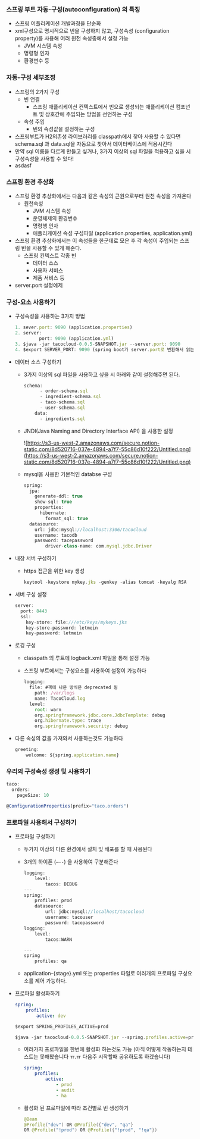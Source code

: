 ### 스프링 부트 자동-구성(autoconfiguration) 의 특징

- 스프링 어플리케이션 개발과정을 단순화
- xml구성으로 명시적으로 빈을 구성하지 않고, 구성속성 (configuration property)를 사용해 여러 원천 속성중에서 설정 가능
  - JVM 시스템 속성
  - 명령형 인자
  - 환경변수 등

### 자동-구성 세부조정

- 스프링의 2가지 구성
  - 빈 연결
    - 스프링 애플리케이션 컨텍스트에서 빈으로 생성되는 애플리케이션 컴포넌트 및 상호간에 주입되는 방법을 선언하는 구성
  - 속성 주입
    - 빈의 속성값을 설정하는 구성
- 스프링부트가 H2의존성 라이브러리를 classpath에서 찾아 사용할 수 있다면 schema.sql 과 data.sql을 자동으로 찾아서 데이터베이스에 적용시킨다
- 만약 sql 이름을 다르게 만들고 싶거나, 3가지 이상의 sql 파일을 적용하고 싶을 시 구성속성을 사용할 수 있다!
- asdasf

### 스프링 환경 추상화

- 스프링 환경 추상화에서는 다음과 같은 속성의 근원으로부터 원천 속성을 가져온다
  - 원천속성
    - JVM 시스템 속성
    - 운영체제의 환경변수
    - 명령행 인자
    - 애플리케이션 속성 구성파일 (application.properties, application.yml)
- 스프링 환경 추상화에서는 이 속성들을 한군데로 모은 후 각 속성이 주입되는 스프링 빈을 사용할 수 있게 해준다.
  - 스프링 컨텍스트 각종 빈
    - 데이터 소스
    - 사용자 서비스
    - 제품 서비스 등
- server.port 설정예제

### 구성-요소 사용하기

- 구성속성을 사용하는 3가지 방법

    ```jsx
    1. sever.port: 9090 (application.properties)
    2. server:
    		 port: 9090 (application.yml)
    3. $java -jar tacocloud-0.0.5-SNAPSHOT.jar --server.port: 9090
    4. $export SERVER_PORT: 9090 (spring boot가 server.port로 변환해서 읽는다)
    ```

- 데이터 소스 구성하기
  - 3가지 이상의 sql 파일을 사용하고 싶을 시 아래와 같이 설정해주면 된다.

      ```jsx
      schema:
            - order-schema.sql
            - ingredient-schema.sql
            - taco-schema.sql
            - user-schema.sql
          data:
            - ingredients.sql
      ```

  - JNDI(Java Naming and Directory Interface API) 을 사용한 설정

    ![https://s3-us-west-2.amazonaws.com/secure.notion-static.com/8d520716-037e-4894-a7f7-55c86d10f222/Untitled.png](https://s3-us-west-2.amazonaws.com/secure.notion-static.com/8d520716-037e-4894-a7f7-55c86d10f222/Untitled.png)

  - mysql을 사용한 기본적인 databse 구성

      ```jsx
      spring:
        jpa:
          generate-ddl: true
          show-sql: true
          properties:
            hibernate:
              format_sql: true
        datasource:
          url: jdbc:mysql://localhost:3306/tacocloud
          username: tacodb
          password: tacepassword
              driver-class-name: com.mysql.jdbc.Driver
      ```

- 내장 서버 구성하기
  - https 접근을 위한 key 생성

    ```jsx
    keytool -keystore mykey.jks -genkey -alias tomcat -keyalg RSA
    ```

- 서버 구성 설정

    ```jsx
    server:
      port: 8443
      ssl:
        key-store: file:///etc/keys/mykeys.jks
        key-store-password: letmein
        key-password: letmein
    ```

- 로깅 구성
  - classpath 의 루트에 logback.xml 파일을 통해 설정 가능
  - 스프링 부트에서는 구성요소를 사용하여 설정이 가능하다

    ```jsx
    logging:
      file: #책에 나온 방식은 deprecated 됨
        path: /var/logs
        name: TacoCloud.log
      level:
        root: warn
        org.springframework.jdbc.core.JdbcTemplate: debug
        org.hibernate.type: trace
        org.springframework.security: debug
    ```

- 다른 속성의 값을 가져와서 사용하는것도 가능하다

    ```jsx
    greeting:
    	welcome: ${spring.application.name}
    ```

### 우리의 구성속성 생성 및 사용하기

```jsx
taco:
  orders:
    pageSize: 10
```

```jsx
@ConfigurationProperties(prefix="taco.orders")
```

### 프로파일 사용해서 구성하기

- 프로파일 구성하기
  - 두가지 이상의 다른 환경에서 설치 및 배포를 할 때 사용된다
  - 3개의 하이픈 (`—--`) 을 사용하여 구분해준다

    ```jsx
    logging:
    	level: 
    		tacos: DEBUG
    ---
    spring:
    	profiles: prod
    	datasource: 
    		url: jdbc:mysql://localhost/tacocloud
    		username: tacouser
    		password: tacopassword
    logging:
    	level:
    		tacos:WARN

    ---
    spring 
    	profiles: qa

    ```

  - application-{stage}.yml 또는 properties 파일로 여러개의 프로파일 구성요소를 제어 가능하다.
- 프로파일 활성화하기

    ```yaml
    spring:
    	profiles:
    		active: dev
    ```

    ```jsx
    $export SPRING_PROFILES_ACTIVE=prod
    ```

    ```jsx
    $java -jar tacocloud-0.0.5-SNAPSHOT.jar --spring.profiles.active=prod
    ```

  - 여러가지 프로파일을 한번에 활성화 하는것도 가능 (아직 어떻게 작동하는지 테스트는 못해봤습니다 ㅠ.ㅠ 다음주 시작할때 공유하도록 하겠습니다)

      ```yaml
      spring:
          profiles:
              active: 
                  - prod
                  - audit
                  - ha
      ```

  - 활성화 된 프로파일에 따라 조건별로 빈 생성하기

      ```java
      @Bean
      @Profile("dev") OR @Profile({"dev", "qa"} 
      OR @Profile("!prod") OR @Profile({"!prod", "!qa"})
      ```
